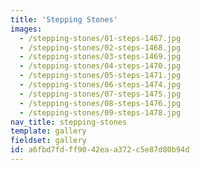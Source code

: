 ```yaml
---
title: 'Stepping Stones'
images:
  - /stepping-stones/01-steps-1467.jpg
  - /stepping-stones/02-steps-1468.jpg
  - /stepping-stones/03-steps-1469.jpg
  - /stepping-stones/04-steps-1470.jpg
  - /stepping-stones/05-steps-1471.jpg
  - /stepping-stones/06-steps-1474.jpg
  - /stepping-stones/07-steps-1475.jpg
  - /stepping-stones/08-steps-1476.jpg
  - /stepping-stones/09-steps-1478.jpg
nav_title: stepping-stones
template: gallery
fieldset: gallery
id: a6fbd7fd-ff90-42ea-a372-c5e87d80b94d
---
```

